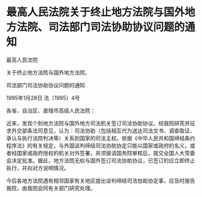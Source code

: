 # 最高人民法院关于终止地方法院与国外地方法院、司法部门司法协助协议问题的通知

<!-- INFO END -->

最高人民法院

关于终止地方法院与国外地方法院、

司法部门司法协助协议问题的通知

1995年1月28日 法〔1995〕4号

各省、自治区、直辖市高级人民法院：

近来，发现个别地方法院与国外地方司法机关签订司法协助协议。经我院研究并征求外交部条法司意见，认为：司法协助（包括相互代为送达司法文书、调查取证、承认与执行法院判决等）关系到国家的司法主权。依据《中华人民共和国缔结条约程序法》的有关规定，与外国谈判缔结司法协助协定只能以国家或政府的名义，或者经国家或政府授权的机关对外签署，并须报请国务院审核后，提交全国人大常委会决定批准。据此，地方法院无权与国外签订司法协助协议，已签订的应立即终止执行，并向对方说明情况。

今后各地方法院遇有相邻国家有关地区提出谈判缔结司法协助协定事，应及时报告我院，由我院会同有关部门研究处理。
